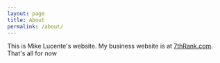 ```yaml
---
layout: page
title: About
permalink: /about/
---
```


This is Mike Lucente's website. My business website is at <a href="https://www.7thRank.com" target="_blank">7thRank.com</a>. That's all for now
